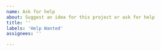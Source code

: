 ```yaml
---
name: Ask for help
about: Suggest an idea for this project or ask for help
title: ''
labels: 'Help Wanted'
assignees: ''

---
```



